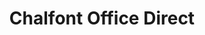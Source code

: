 ---
title: "Chalfont Office Direct"
url: /gerrards-cross/chalfont-office-direct/
shop: office supplies
---